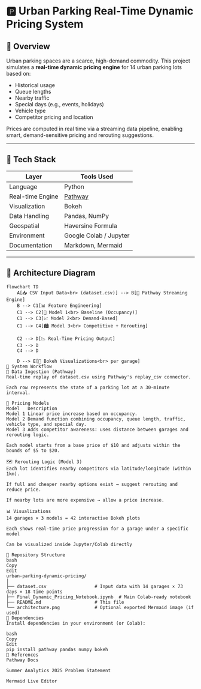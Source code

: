# 🅿️ Urban Parking Real-Time Dynamic Pricing System

## 🚗 Overview

Urban parking spaces are a scarce, high-demand commodity. This project simulates a **real-time dynamic pricing engine** for 14 urban parking lots based on:

- Historical usage
- Queue lengths
- Nearby traffic
- Special days (e.g., events, holidays)
- Vehicle type
- Competitor pricing and location

Prices are computed in real time via a streaming data pipeline, enabling smart, demand-sensitive pricing and rerouting suggestions.

---

## 🧰 Tech Stack

| Layer          | Tools Used                  |
|----------------|-----------------------------|
| Language       | Python                      |
| Real-time Engine | [Pathway](https://pathway.com)          |
| Visualization  | Bokeh                       |
| Data Handling  | Pandas, NumPy               |
| Geospatial     | Haversine Formula           |
| Environment    | Google Colab / Jupyter      |
| Documentation  | Markdown, Mermaid           |

---

## 🧱 Architecture Diagram

```mermaid
flowchart TD
    A[📥 CSV Input Data<br> (dataset.csv)] --> B[🔁 Pathway Streaming Engine]
    B --> C1[📊 Feature Engineering]
    C1 --> C2[🧠 Model 1<br> Baseline (Occupancy)]
    C1 --> C3[📈 Model 2<br> Demand-Based]
    C1 --> C4[🏙️ Model 3<br> Competitive + Rerouting]
    
    C2 --> D[📉 Real-Time Pricing Output]
    C3 --> D
    C4 --> D

    D --> E[📍 Bokeh Visualizations<br> per garage]
🧬 System Workflow
🔁 Data Ingestion (Pathway)
Real-time replay of dataset.csv using Pathway's replay_csv connector.

Each row represents the state of a parking lot at a 30-minute interval.

🧠 Pricing Models
Model	Description
Model 1	Linear price increase based on occupancy.
Model 2	Demand function combining occupancy, queue length, traffic, vehicle type, and special day.
Model 3	Adds competitor awareness: uses distance between garages and rerouting logic.

Each model starts from a base price of $10 and adjusts within the bounds of $5 to $20.

🗺️ Rerouting Logic (Model 3)
Each lot identifies nearby competitors via latitude/longitude (within 1km).

If full and cheaper nearby options exist → suggest rerouting and reduce price.

If nearby lots are more expensive → allow a price increase.

📊 Visualizations
14 garages × 3 models = 42 interactive Bokeh plots

Each shows real-time price progression for a garage under a specific model

Can be visualized inside Jupyter/Colab directly

📂 Repository Structure
bash
Copy
Edit
urban-parking-dynamic-pricing/
│
├── dataset.csv                  # Input data with 14 garages × 73 days × 18 time points
├── Final_Dynamic_Pricing_Notebook.ipynb  # Main Colab-ready notebook
├── README.md                    # This file
└── architecture.png             # Optional exported Mermaid image (if used)
📌 Dependencies
Install dependencies in your environment (or Colab):

bash
Copy
Edit
pip install pathway pandas numpy bokeh
📖 References
Pathway Docs

Summer Analytics 2025 Problem Statement

Mermaid Live Editor


